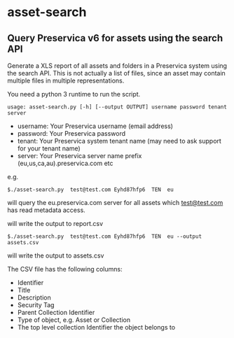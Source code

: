 # asset-search

## Query Preservica v6 for assets using the search API

Generate a XLS report of all assets and folders in a Preservica system using the search API.
This is not actually a list of files, since an asset may contain multiple files in multiple representations. 


You need a python 3 runtime to run the script.



`usage: asset-search.py [-h] [--output OUTPUT] username password tenant server`

- username:   Your Preservica username (email address)
- password:   Your Preservica password
- tenant:     Your Preservica system tenant name (may need to ask support for your tenant name)
- server:     Your Preservica server name prefix (eu,us,ca,au).preservica.com etc

e.g.

`$./asset-search.py  test@test.com Eyhd87hfp6  TEN  eu `

will query the eu.preservica.com server for all assets which test@test.com has read metadata access.

will write the output to report.csv

`$./asset-search.py  test@test.com Eyhd87hfp6  TEN  eu --output assets.csv`

will write the output to assets.csv

The CSV file has the following columns:

- Identifier
- Title
- Description
- Security Tag
- Parent Collection Identifier
- Type of object, e.g. Asset or Collection
- The top level collection Identifier the object belongs to

